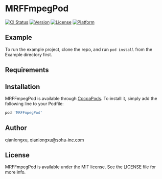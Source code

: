 # MRFFmpegPod

[![CI Status](https://img.shields.io/travis/qianlongxu/MRFFmpegPod.svg?style=flat)](https://travis-ci.org/qianlongxu/MRFFmpegPod)
[![Version](https://img.shields.io/cocoapods/v/MRFFmpegPod.svg?style=flat)](https://cocoapods.org/pods/MRFFmpegPod)
[![License](https://img.shields.io/cocoapods/l/MRFFmpegPod.svg?style=flat)](https://cocoapods.org/pods/MRFFmpegPod)
[![Platform](https://img.shields.io/cocoapods/p/MRFFmpegPod.svg?style=flat)](https://cocoapods.org/pods/MRFFmpegPod)

## Example

To run the example project, clone the repo, and run `pod install` from the Example directory first.

## Requirements

## Installation

MRFFmpegPod is available through [CocoaPods](https://cocoapods.org). To install
it, simply add the following line to your Podfile:

```ruby
pod 'MRFFmpegPod'
```

## Author

qianlongxu, qianlongxu@sohu-inc.com

## License

MRFFmpegPod is available under the MIT license. See the LICENSE file for more info.
